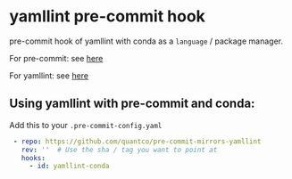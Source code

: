 # yamllint pre-commit hook

pre-commit hook of yamllint with conda as a `language` / package manager.

For pre-commit: see [here](https://github.com/pre-commit/pre-commit)

For yamllint: see [here](https://github.com/adrienverge/yamllint)

## Using yamllint with pre-commit and conda:

Add this to your `.pre-commit-config.yaml`

```yaml
 - repo: https://github.com/quantco/pre-commit-mirrors-yamllint
   rev: ''  # Use the sha / tag you want to point at
   hooks:
     - id: yamllint-conda
```
